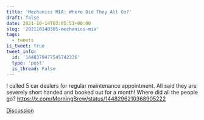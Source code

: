 ```yaml
---
title: 'Mechanics MIA: Where Did They All Go?'
draft: false
date: 2021-10-14T03:05:51+00:00
slug: '202110140305-mechanics-mia'
tags:
  - tweets
is_tweet: true
tweet_info:
  id: '1448379477545742336'
  type: 'post'
  is_thread: False
---
```




I called 5 car dealers for regular maintenance appointment. All said they are severely short handed and booked out for a month! Where did all the people go? <https://x.com/MorningBrew/status/1448296210368905222>

[Discussion](https://x.com/sytelus/status/1448379477545742336)
